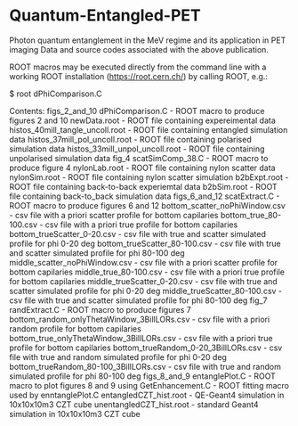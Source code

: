 # Quantum-Entangled-PET
Photon quantum entanglement in the MeV regime and its application in PET imaging
Data and source codes associated with the above publication.

ROOT macros may be executed directly from the command line with a working ROOT installation (https://root.cern.ch/) 
by calling ROOT, e.g.:

$ root dPhiComparison.C


Contents:
figs_2_and_10
   dPhiComparison.C                    - ROOT macro to produce figures 2 and 10
   newData.root                        - ROOT file containing expereimental data
   histos_40mill_tangle_uncoll.root    - ROOT file containing entangled simulation data
   histos_37mill_pol_uncoll.root       - ROOT file containing polarised simulation data
   histos_33mill_unpol_uncoll.root     - ROOT file containing unpolarised simulation data
fig_4
   scatSimComp_38.C                    - ROOT macro to produce figure 4
   nylonLab.root                       - ROOT file containing nylon scatter data
   nylonSim.root                       - ROOT file containing nylon scatter simulation
   b2bExpt.root                        - ROOT file containing back-to-back experiemtal data
   b2bSim.root                         - ROOT file containing back-to_back simulation data
figs_6_and_12
   scatExtract.C                       - ROOT macro to produce figures 6 and 12
   bottom_scatter_noPhiWindow.csv      - csv file with a priori scatter profile for bottom capilaries
   bottom_true_80-100.csv              - csv file with a priori true profile for bottom capilaries
   bottom_trueScatter_0-20.csv         - csv file with true and scatter simulated profile for phi 0-20 deg
   bottom_trueScatter_80-100.csv       - csv file with true and scatter simulated profile for phi 80-100 deg
   middle_scatter_noPhiWindow.csv      - csv file with a priori scatter profile for bottom capilaries
   middle_true_80-100.csv              - csv file with a priori true profile for bottom capilaries
   middle_trueScatter_0-20.csv         - csv file with true and scatter simulated profile for phi 0-20 deg
   middle_trueScatter_80-100.csv       - csv file with true and scatter simulated profile for phi 80-100 deg
fig_7
   randExtract.C                                - ROOT macro to produce figures 7
   bottom_random_onlyThetaWindow_3BillLORs.csv  - csv file with a priori random profile for bottom capilaries
   bottom_true_onlyThetaWindow_3BillLORs.csv    - csv file with a priori true profile for bottom capilaries
   bottom_trueRandom_0-20_3BillLORs.csv         - csv file with true and random simulated profile for phi 0-20 deg
   bottom_trueRandom_80-100_3BillLORs.csv       - csv file with true and random simulated profile for phi 80-100 deg
figs_8_and_9
   entanglePlot.C                     - ROOT macro to plot figures 8 and 9 using
   GetEnhancement.C                   - ROOT fitting macro used by enntanglePlot.C
   entangledCZT_hist.root             - QE-Geant4 simulation in 10x10x10m3 CZT cube
   unentangledCZT_hist.root           - standard Geant4 simulation in 10x10x10m3 CZT cube
